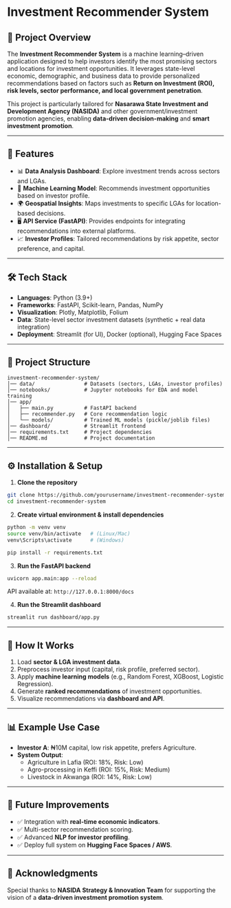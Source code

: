 # Investment Recommender System  

## 📌 Project Overview  
The **Investment Recommender System** is a machine learning–driven application designed to help investors identify the most promising sectors and locations for investment opportunities. It leverages state-level economic, demographic, and business data to provide personalized recommendations based on factors such as **Return on Investment (ROI), risk levels, sector performance, and local government penetration**.  

This project is particularly tailored for **Nasarawa State Investment and Development Agency (NASIDA)** and other government/investment promotion agencies, enabling **data-driven decision-making** and **smart investment promotion**.  

---

## 🚀 Features  
- 📊 **Data Analysis Dashboard**: Explore investment trends across sectors and LGAs.  
- 🤖 **Machine Learning Model**: Recommends investment opportunities based on investor profile.  
- 🌍 **Geospatial Insights**: Maps investments to specific LGAs for location-based decisions.  
- 🖥️ **API Service (FastAPI)**: Provides endpoints for integrating recommendations into external platforms.  
- 📈 **Investor Profiles**: Tailored recommendations by risk appetite, sector preference, and capital.  

---

## 🛠️ Tech Stack  
- **Languages**: Python (3.9+)  
- **Frameworks**: FastAPI, Scikit-learn, Pandas, NumPy  
- **Visualization**: Plotly, Matplotlib, Folium  
- **Data**: State-level sector investment datasets (synthetic + real data integration)  
- **Deployment**: Streamlit (for UI), Docker (optional), Hugging Face Spaces  

---

## 📂 Project Structure  
```
investment-recommender-system/
│── data/                # Datasets (sectors, LGAs, investor profiles)
│── notebooks/           # Jupyter notebooks for EDA and model training
│── app/                 
│   ├── main.py          # FastAPI backend
│   ├── recommender.py   # Core recommendation logic
│   └── models/          # Trained ML models (pickle/joblib files)
│── dashboard/           # Streamlit frontend
│── requirements.txt     # Project dependencies
│── README.md            # Project documentation
```

---

## ⚙️ Installation & Setup  

1. **Clone the repository**  
```bash
git clone https://github.com/yourusername/investment-recommender-system.git
cd investment-recommender-system
```

2. **Create virtual environment & install dependencies**  
```bash
python -m venv venv
source venv/bin/activate   # (Linux/Mac)
venv\Scripts\activate      # (Windows)

pip install -r requirements.txt
```

3. **Run the FastAPI backend**  
```bash
uvicorn app.main:app --reload
```
API available at: `http://127.0.0.1:8000/docs`  

4. **Run the Streamlit dashboard**  
```bash
streamlit run dashboard/app.py
```

---

## 🧠 How It Works  
1. Load **sector & LGA investment data**.  
2. Preprocess investor input (capital, risk profile, preferred sector).  
3. Apply **machine learning models** (e.g., Random Forest, XGBoost, Logistic Regression).  
4. Generate **ranked recommendations** of investment opportunities.  
5. Visualize recommendations via **dashboard and API**.  

---

## 📊 Example Use Case  
- **Investor A**: ₦10M capital, low risk appetite, prefers Agriculture.  
- **System Output**:  
  - Agriculture in Lafia (ROI: 18%, Risk: Low)  
  - Agro-processing in Keffi (ROI: 15%, Risk: Medium)  
  - Livestock in Akwanga (ROI: 14%, Risk: Low)  

---

## 📌 Future Improvements  
- ✅ Integration with **real-time economic indicators**.  
- ✅ Multi-sector recommendation scoring.  
- ✅ Advanced **NLP for investor profiling**.  
- ✅ Deploy full system on **Hugging Face Spaces / AWS**.  

---

## 🙌 Acknowledgments  
Special thanks to **NASIDA Strategy & Innovation Team** for supporting the vision of a **data-driven investment promotion system**.  
